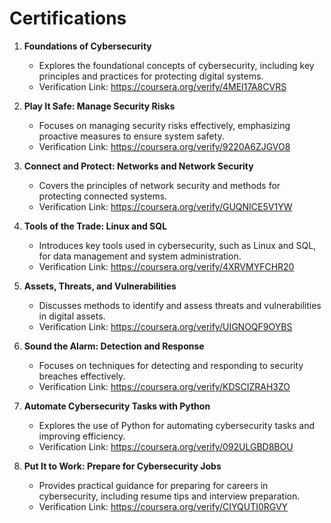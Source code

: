
Certifications 
========================

1. **Foundations of Cybersecurity**
   - Explores the foundational concepts of cybersecurity, including key principles and practices for protecting digital systems.
   - Verification Link: https://coursera.org/verify/4MEI17A8CVRS
  

2. **Play It Safe: Manage Security Risks**
   - Focuses on managing security risks effectively, emphasizing proactive measures to ensure system safety.
   - Verification Link: https://coursera.org/verify/9220A6ZJGVO8

3. **Connect and Protect: Networks and Network Security**
   - Covers the principles of network security and methods for protecting connected systems.
   - Verification Link: https://coursera.org/verify/GUQNICE5V1YW

4. **Tools of the Trade: Linux and SQL**
   - Introduces key tools used in cybersecurity, such as Linux and SQL, for data management and system administration.
   - Verification Link: https://coursera.org/verify/4XRVMYFCHR20

5. **Assets, Threats, and Vulnerabilities**
   - Discusses methods to identify and assess threats and vulnerabilities in digital assets.
   - Verification Link: https://coursera.org/verify/UIGNOQF9OYBS

6. **Sound the Alarm: Detection and Response**
   - Focuses on techniques for detecting and responding to security breaches effectively.
   - Verification Link: https://coursera.org/verify/KDSCIZRAH3ZO

7. **Automate Cybersecurity Tasks with Python**
   - Explores the use of Python for automating cybersecurity tasks and improving efficiency.
   - Verification Link: https://coursera.org/verify/092ULGBD8BOU

8. **Put It to Work: Prepare for Cybersecurity Jobs**
   - Provides practical guidance for preparing for careers in cybersecurity, including resume tips and interview preparation.
   - Verification Link: https://coursera.org/verify/CIYQUTI0RGVY



